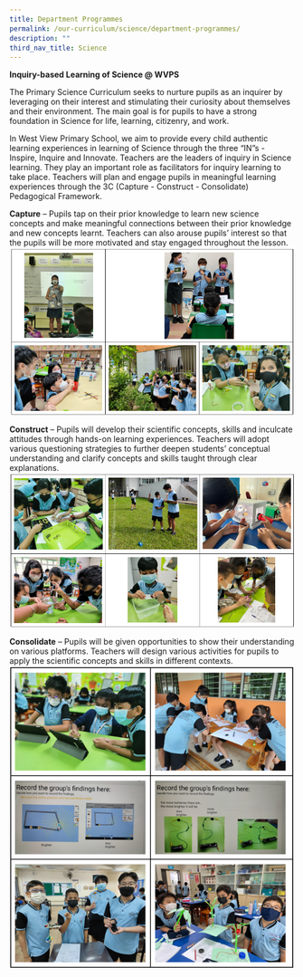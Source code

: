 ```yaml
---
title: Department Programmes
permalink: /our-curriculum/science/department-programmes/
description: ""
third_nav_title: Science
---
```

**Inquiry-based Learning of Science @ WVPS**

  

The Primary Science Curriculum seeks to nurture pupils as an inquirer by leveraging on their interest and stimulating their curiosity about themselves and their environment. The main goal is for pupils to have a strong foundation in Science for life, learning, citizenry, and work.&nbsp;

  

In West View Primary School, we aim to provide every child authentic learning experiences in learning of Science through the three “IN”s - Inspire, Inquire and Innovate. Teachers are the leaders of inquiry in Science learning. They play an important role as facilitators for inquiry learning to take place. Teachers will plan and engage pupils in meaningful learning experiences through the 3C (Capture - Construct - Consolidate) Pedagogical Framework.&nbsp;&nbsp;

  

**Capture** – Pupils tap on their prior knowledge to learn new science concepts and make meaningful connections between their prior knowledge and new concepts learnt. Teachers can also arouse pupils’ interest so that the pupils will be more motivated and stay engaged throughout the lesson.
![](/images/Science/capture_1.png)
  
**Construct** – Pupils will develop their scientific concepts, skills and inculcate attitudes through hands-on learning experiences. Teachers will adopt various questioning strategies to further deepen students’ conceptual understanding and clarify concepts and skills taught through clear explanations.
![](/images/Science/construct_1.png)

**Consolidate** – Pupils will be given opportunities to show their understanding on various platforms. Teachers will design various activities for pupils to apply the scientific concepts and skills in different contexts.
![](/images/Science/consolidate_1.png)